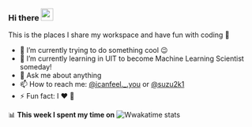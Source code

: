 ### Hi there <a href="https://www.facebook.com/suzu2k1/"><img src="https://media.giphy.com/media/hvRJCLFzcasrR4ia7z/giphy.gif" width="25px"></a>
This is the places I share my workspace and have fun with coding :pig_nose:

- 🔭 I’m currently trying to do something cool :wink:
- 🌱 I’m currently learning in UIT to become Machine Learning Scientist someday!
- 💬 Ask me about anything
- 📫 How to reach me: [@icanfeel._.you](https://www.instagram.com/icanfeel._.you/) or [@suzu2k1](https://www.facebook.com/suzu2k1/)
- ⚡ Fun fact: I :heart: :dog:


📊 **This week I spent my time on**
![Wwakatime stats](https://github-readme-stats-taupe-two.vercel.app/api/wakatime?username=taolaobd&hide_title=true&hide_border=true&langs_count=5)


<!-- BLOG-POST-LIST:START -->

<!-- BLOG-POST-LIST:END -->
